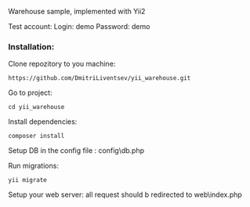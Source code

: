  Warehouse sample, implemented with Yii2


Test account:
Login: demo
Password: demo


### Installation:

Clone repozitory to you machine:
```
https://github.com/DmitriLiventsev/yii_warehouse.git
```

Go to project:
```
cd yii_warehouse
```

Install dependencies:
```
composer install
```

Setup DB in the config file : config\db.php

Run migrations:
```
yii migrate
```

Setup your web server: all request should b redirected to web\index.php
